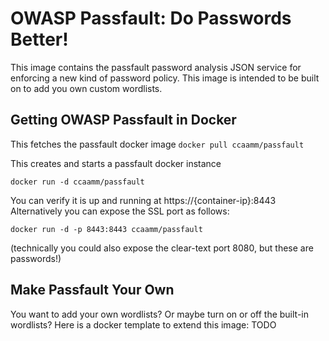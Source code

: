 # OWASP Passfault: Do Passwords Better!

This image contains the passfault password analysis JSON service for enforcing a new kind of password policy.  This image is intended to be built on to add you own custom wordlists.

## Getting OWASP Passfault in Docker
This fetches the passfault docker image
`docker pull ccaamm/passfault`

This creates and starts a passfault docker instance

`docker run -d ccaamm/passfault`

You can verify it is up and running at https://{container-ip}:8443
Alternatively you can expose the SSL port as follows:

`docker run -d -p 8443:8443 ccaamm/passfault`

(technically you could also expose the clear-text port 8080, but these are passwords!)

## Make Passfault Your Own

You want to add your own wordlists? Or maybe turn on or off the built-in wordlists?  Here is a docker template to extend this image: TODO